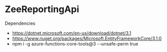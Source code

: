 # ZeeReportingApi

Dependencies


* https://dotnet.microsoft.com/en-us/download/dotnet/3.1
* https://www.nuget.org/packages/Microsoft.EntityFrameworkCore/3.1.0
* npm i -g azure-functions-core-tools@3 --unsafe-perm true
